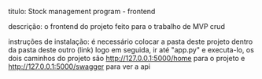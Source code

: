 titulo: Stock management program - frontend

descrição: o frontend do projeto feito para o trabalho de MVP crud

instruções de instalação: é necessário colocar a pasta deste projeto dentro da pasta deste outro (link)
logo em seguida, ir até "app.py" e executa-lo, os dois caminhos do projeto são http://127.0.0.1:5000/home para o projeto e http://127.0.0.1:5000/swagger para ver a api
